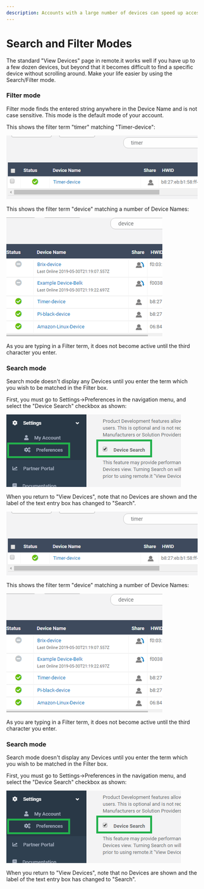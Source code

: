 ```yaml
---
description: Accounts with a large number of devices can speed up access using this mode
---
```


# Search and Filter Modes

The standard "View Devices" page in remote.it works well if you have up to a few dozen devices, but beyond that it becomes difficult to find a specific device without scrolling around.  Make your life easier by using the Search/Filter mode.

### Filter mode

Filter mode finds the entered string anywhere in the Device Name and is not case sensitive.  This mode is the default mode of your account.  

This shows the filter term "timer" matching "Timer-device":

![](../../.gitbook/assets/image%20%2894%29.png)

This shows the filter term "device" matching a number of Device Names:

![](../../.gitbook/assets/image%20%28145%29.png)

As you are typing in a Filter term, it does not become active until the third character you enter.

### Search mode

Search mode doesn't display any Devices until you enter the term which you wish to be matched in the Filter box.

First, you must go to Settings-&gt;Preferences in the navigation menu, and select the "Device Search" checkbox as shown:

![](../../.gitbook/assets/image%20%28176%29.png)

When you return to "View Devices", note that no Devices are shown and the label of the text entry box has changed to "Search".

![](../../.gitbook/assets/image%20%2894%29.png)

This shows the filter term "device" matching a number of Device Names:

![](../../.gitbook/assets/image%20%28145%29.png)

As you are typing in a Filter term, it does not become active until the third character you enter.

### Search mode

Search mode doesn't display any Devices until you enter the term which you wish to be matched in the Filter box.

First, you must go to Settings-&gt;Preferences in the navigation menu, and select the "Device Search" checkbox as shown:

![](../../.gitbook/assets/image%20%28176%29.png)

When you return to "View Devices", note that no Devices are shown and the label of the text entry box has changed to "Search".

